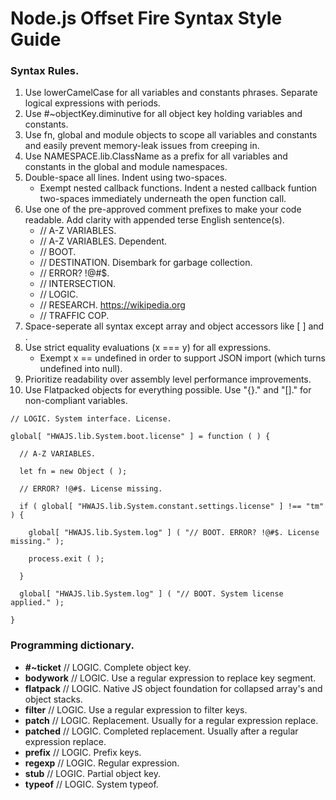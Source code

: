 # Node.js Offset Fire Syntax Style Guide

### Syntax Rules.

1. Use lowerCamelCase for all variables and constants phrases. Separate logical expressions with periods.
2. Use #~objectKey.diminutive for all object key holding variables and constants.
3. Use fn, global and module objects to scope all variables and constants and easily prevent memory-leak issues from creeping in.
4. Use NAMESPACE.lib.ClassName as a prefix for all variables and constants in the global and module namespaces.
5. Double-space all lines. Indent using two-spaces.
   * Exempt nested callback functions. Indent a nested callback funtion two-spaces immediately underneath the open function call.
7. Use one of the pre-approved comment prefixes to make your code readable. Add clarity with appended terse English sentence(s).
   - // A-Z VARIABLES.
   - // A-Z VARIABLES. Dependent.
   - // BOOT.
   - // DESTINATION. Disembark for garbage collection.
   - // ERROR? !@#$.
   - // INTERSECTION.
   - // LOGIC.
   - // RESEARCH. https://wikipedia.org
   - // TRAFFIC COP.
8. Space-seperate all syntax except array and object accessors like [ ] and .
9. Use strict equality evaluations (x === y) for all expressions.
   * Exempt x == undefined in order to support JSON import (which turns undefined into null).
10. Prioritize readability over assembly level performance improvements.
11. Use Flatpacked objects for everything possible. Use "{}." and "[]." for non-compliant variables.

```
// LOGIC. System interface. License.

global[ "HWAJS.lib.System.boot.license" ] = function ( ) {

  // A-Z VARIABLES.

  let fn = new Object ( );

  // ERROR? !@#$. License missing.

  if ( global[ "HWAJS.lib.System.constant.settings.license" ] !== "tm" ) {

    global[ "HWAJS.lib.System.log" ] ( "// BOOT. ERROR? !@#$. License missing." );

    process.exit ( );

  }

  global[ "HWAJS.lib.System.log" ] ( "// BOOT. System license applied." );

}
```

### Programming dictionary.

- **#~ticket** // LOGIC. Complete object key.
- **bodywork** // LOGIC. Use a regular expression to replace key segment.
- **flatpack** // LOGIC. Native JS object foundation for collapsed array's and object stacks.
- **filter** // LOGIC. Use a regular expression to filter keys.
- **patch** // LOGIC. Replacement. Usually for a regular expression replace.
- **patched** // LOGIC. Completed replacement. Usually after a regular expression replace.
- **prefix** // LOGIC. Prefix keys.
- **regexp** // LOGIC. Regular expression.
- **stub** // LOGIC. Partial object key.
- **typeof** // LOGIC. System typeof.
